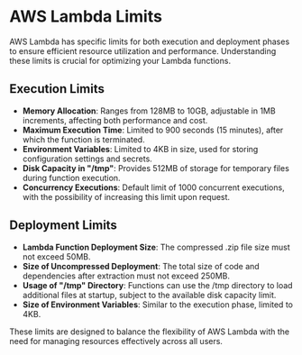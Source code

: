 # AWS Lambda Limits

AWS Lambda has specific limits for both execution and deployment phases to ensure efficient resource utilization and performance. Understanding these limits is crucial for optimizing your Lambda functions.

## Execution Limits

- **Memory Allocation**: Ranges from 128MB to 10GB, adjustable in 1MB increments, affecting both performance and cost.
- **Maximum Execution Time**: Limited to 900 seconds (15 minutes), after which the function is terminated.
- **Environment Variables**: Limited to 4KB in size, used for storing configuration settings and secrets.
- **Disk Capacity in "/tmp"**: Provides 512MB of storage for temporary files during function execution.
- **Concurrency Executions**: Default limit of 1000 concurrent executions, with the possibility of increasing this limit upon request.

## Deployment Limits

- **Lambda Function Deployment Size**: The compressed .zip file size must not exceed 50MB.
- **Size of Uncompressed Deployment**: The total size of code and dependencies after extraction must not exceed 250MB.
- **Usage of "/tmp" Directory**: Functions can use the /tmp directory to load additional files at startup, subject to the available disk capacity limit.
- **Size of Environment Variables**: Similar to the execution phase, limited to 4KB.

These limits are designed to balance the flexibility of AWS Lambda with the need for managing resources effectively across all users.